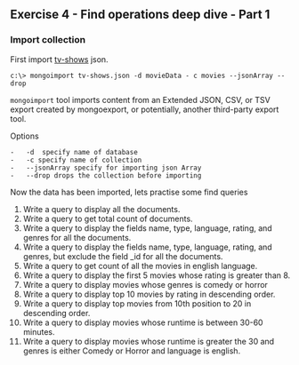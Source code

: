 ## Exercise 4 - Find operations deep dive - Part 1

### Import collection

First import [tv-shows](/data-sets) json.

```
c:\> mongoimport tv-shows.json -d movieData - c movies --jsonArray --drop 
```

`mongoimport` tool imports content from an Extended JSON, CSV, or TSV export created by mongoexport, or potentially, another third-party export tool.

Options

    -   -d  specify name of database
    -   -c specify name of collection
    -   --jsonArray specify for importing json Array
    -   --drop drops the collection before importing


Now the data has been imported, lets practise some find queries

1. Write a query to display all the documents.
2. Write a query to get total count of documents.
3. Write a query to display the fields name, type, language,  rating, and genres for all the documents.
4. Write a query to display the fields name, type, language,  rating, and genres, but exclude the field _id for all the documents.
5. Write a query to get count of all the movies in english language. 
6. Write a query to display the first 5 movies whose rating is greater than 8.
7. Write a query to display movies whose genres is comedy or horror
8. Write a query to display top 10 movies by rating in descending order.
9. Write a query to display top movies from 10th position to 20 in descending order.
10. Write a query to display movies whose runtime is between 30-60 minutes.
11. Write a query to display movies whose runtime is greater the 30 and genres is either Comedy or Horror and language is english.